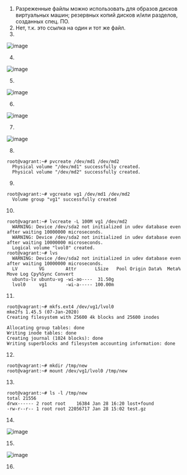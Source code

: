 1. Разреженные файлы можно использовать для
образов дисков виртуальных машин;
резервных копий дисков и/или разделов, созданных спец. ПО.
2. Нет, т.к. это ссылка на один и тот же файл.
3.
![image](https://user-images.githubusercontent.com/95243483/151575722-104e7fb7-4846-4ff3-b41c-cf481466c68b.png)

4.
![image](https://user-images.githubusercontent.com/95243483/151578367-ea44731c-0cf0-42a2-bacd-8842cb1c63a7.png)

5.
![image](https://user-images.githubusercontent.com/95243483/151580151-c56e7380-0110-409b-9727-bd9abae90c1f.png)

6.
![image](https://user-images.githubusercontent.com/95243483/151581277-2d7834b8-8d9c-4da0-8131-3b3a96e5582a.png)

7.
![image](https://user-images.githubusercontent.com/95243483/151581731-a7e81428-174f-4b3b-bcff-411e25b803bb.png)

8.
```
root@vagrant:~# pvcreate /dev/md1 /dev/md2
  Physical volume "/dev/md1" successfully created.
  Physical volume "/dev/md2" successfully created.
```
9.
```
root@vagrant:~# vgcreate vg1 /dev/md1 /dev/md2
  Volume group "vg1" successfully created
```
10.
```
root@vagrant:~# lvcreate -L 100M vg1 /dev/md2
  WARNING: Device /dev/sda2 not initialized in udev database even after waiting 10000000 microseconds.
  WARNING: Device /dev/sda2 not initialized in udev database even after waiting 10000000 microseconds.
  Logical volume "lvol0" created.
root@vagrant:~# lvs
  WARNING: Device /dev/sda2 not initialized in udev database even after waiting 10000000 microseconds.
  LV        VG        Attr       LSize   Pool Origin Data%  Meta%  Move Log Cpy%Sync Convert
  ubuntu-lv ubuntu-vg -wi-ao----  31.50g                                                 
  lvol0     vg1       -wi-a----- 100.00m
  ```
11.
```
root@vagrant:~# mkfs.ext4 /dev/vg1/lvol0
mke2fs 1.45.5 (07-Jan-2020)
Creating filesystem with 25600 4k blocks and 25600 inodes

Allocating group tables: done
Writing inode tables: done
Creating journal (1024 blocks): done
Writing superblocks and filesystem accounting information: done
```
12.
```
root@vagrant:~# mkdir /tmp/new
root@vagrant:~# mount /dev/vg1/lvol0 /tmp/new
```
13.
```
root@vagrant:~# ls -l /tmp/new
total 21556
drwx------ 2 root root    16384 Jan 28 16:20 lost+found
-rw-r--r-- 1 root root 22056717 Jan 28 15:02 test.gz
```
14.
![image](https://user-images.githubusercontent.com/95243483/151583882-aa76cb6e-0d11-4b1d-b99b-4d93b84b1cbd.png)

15.
![image](https://user-images.githubusercontent.com/95243483/151584095-547cc436-95fe-4583-8672-17c1e5036703.png)

16.
